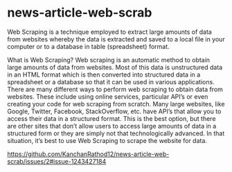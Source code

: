 # news-article-web-scrab

Web Scraping is a technique employed to extract large amounts of data from websites whereby the data is extracted and saved to a local file in your computer or to a database in table (spreadsheet) format.


What is Web Scraping?
Web scraping is an automatic method to obtain large amounts of data from websites. Most of this data is unstructured data in an HTML format which is then converted into structured data in a spreadsheet or a database so that it can be used in various applications. There are many different ways to perform web scraping to obtain data from websites. These include using online services, particular API’s or even creating your code for web scraping from scratch. Many large websites, like Google, Twitter, Facebook, StackOverflow, etc. have API’s that allow you to access their data in a structured format. This is the best option, but there are other sites that don’t allow users to access large amounts of data in a structured form or they are simply not that technologically advanced. In that situation, it’s best to use Web Scraping to scrape the website for data.

https://github.com/KanchanRathod12/news-article-web-scrab/issues/2#issue-1243427184

